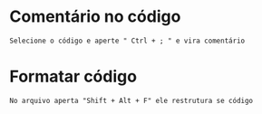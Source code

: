 # Comentário no código
    Selecione o código e aperte " Ctrl + ; " e vira comentário
# Formatar código
    No arquivo aperta "Shift + Alt + F" ele restrutura se código






